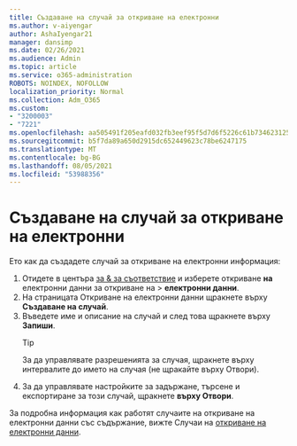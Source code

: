 ```yaml
---
title: Създаване на случай за откриване на електронни
ms.author: v-aiyengar
author: AshaIyengar21
manager: dansimp
ms.date: 02/26/2021
ms.audience: Admin
ms.topic: article
ms.service: o365-administration
ROBOTS: NOINDEX, NOFOLLOW
localization_priority: Normal
ms.collection: Adm_O365
ms.custom:
- "3200003"
- "7221"
ms.openlocfilehash: aa505491f205eafd032fb3eef95f5d7d6f5226c61b73462312573789745258fc
ms.sourcegitcommit: b5f7da89a650d2915dc652449623c78be6247175
ms.translationtype: MT
ms.contentlocale: bg-BG
ms.lasthandoff: 08/05/2021
ms.locfileid: "53988356"
---
```

# <a name="create-an-ediscovery-case"></a>Създаване на случай за откриване на електронни

Ето как да създадете случай за откриване на електронни информация:

1. Отидете в центъра [за & за съответствие](https://go.microsoft.com/fwlink/p/?linkid=2077143) и изберете откриване **на** електронни данни за откриване на  >  **електронни данни**.
1. На страницата Откриване на електронни данни щракнете върху **Създаване на случай**.
1. Въведете име и описание на случай и след това щракнете върху **Запиши**.
    > [!TIP]
    >За да управлявате разрешенията за случая, щракнете върху интервалите до името на случая (не щракайте върху Отвори).
1. За да управлявате настройките за задържане, търсене и експортиране за този случай, щракнете **върху Отвори**.

За подробна информация как работят случаите на откриване на електронни данни със съдържание, вижте Случаи на [откриване на електронни данни](https://go.microsoft.com/fwlink/?linkid=2101589).

